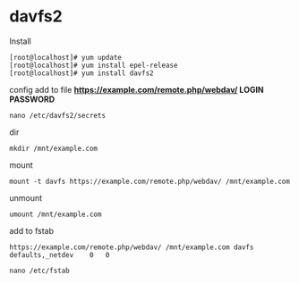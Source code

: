 # davfs2

Install
```console
[root@localhost]# yum update
[root@localhost]# yum install epel-release
[root@localhost]# yum install davfs2
```

config
add to file
**https://example.com/remote.php/webdav/ LOGIN PASSWORD**
```console
nano /etc/davfs2/secrets
```

dir
```console
mkdir /mnt/example.com
```

mount
```console
mount -t davfs https://example.com/remote.php/webdav/ /mnt/example.com
```

unmount
```console
umount /mnt/example.com
```

add to fstab

```console
https://example.com/remote.php/webdav/ /mnt/example.com davfs   defaults,_netdev    0   0
```

```console
nano /etc/fstab
```


